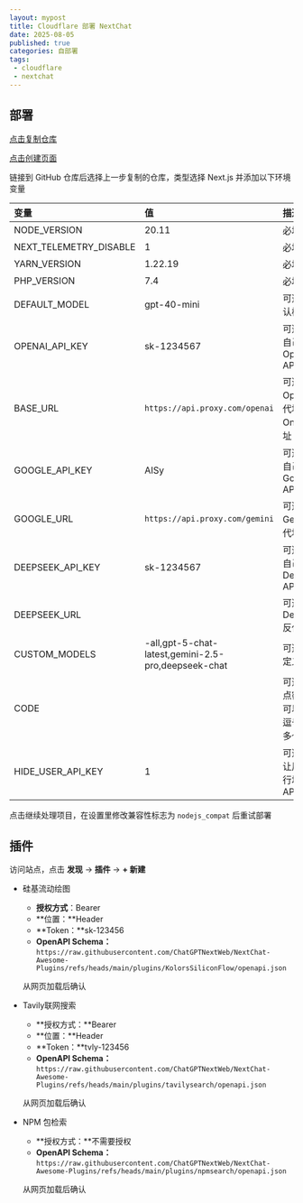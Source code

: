 ```yaml
---
layout: mypost
title: Cloudflare 部署 NextChat
date: 2025-08-05
published: true
categories: 自部署
tags: 
 - cloudflare
 - nextchat
---
```


## 部署

[点击复制仓库](https://github.com/ChatGPTNextWeb/NextChat/fork)

[点击创建页面](https://dash.cloudflare.com/?to=/:account/pages/new/provider/github) 

链接到 GitHub 仓库后选择上一步复制的仓库，类型选择 Next.js 并添加以下环境变量

| 变量                   | 值                                                  | 描述                                     |
| :--------------------- | :-------------------------------------------------- | :--------------------------------------- |
| NODE_VERSION           | 20.11                                               | 必填                                     |
| NEXT_TELEMETRY_DISABLE | 1                                                   | 必填                                     |
| YARN_VERSION           | 1.22.19                                             | 必填                                     |
| PHP_VERSION            | 7.4                                                 | 必填                                     |
| DEFAULT_MODEL          | gpt-40-mini                                         | 可选，默认模型                           |
| OPENAI_API_KEY         | sk-1234567                                          | 可选，你自己的OpenAI API Key             |
| BASE_URL               | `https://api.proxy.com/openai`                      | 可选，OpenAI反代地址或OneAPI地址         |
| GOOGLE_API_KEY         | AISy                                                | 可选，你自己的Google API Key             |
| GOOGLE_URL             | `https://api.proxy.com/gemini`                      | 可选，Gemini反代地址                     |
| DEEPSEEK_API_KEY       | sk-1234567                                          | 可选，你自己的DeepSeek API Key           |
| DEEPSEEK_URL           |                                                     | 可选，DeepSeek反代地址                   |
| CUSTOM_MODELS          | -all,gpt-5-chat-latest,gemini-2.5-pro,deepseek-chat | 可选，自定义模型                         |
| CODE                   |                                                     | 可选，站点密码，可以使用逗号隔开多个密码 |
| HIDE_USER_API_KEY      | 1                                                   | 可选，不让用户自行填入 API Key           |

点击继续处理项目，在设置里修改兼容性标志为 `nodejs_compat` 后重试部署

## 插件

访问站点，点击 **发现** → **插件** → **+ 新建**

- 硅基流动绘图

  - **授权方式**：Bearer
  - **位置：**Header
  - **Token：**sk-123456
  - **OpenAPI Schema：**`https://raw.githubusercontent.com/ChatGPTNextWeb/NextChat-Awesome-Plugins/refs/heads/main/plugins/KolorsSiliconFlow/openapi.json`

  从网页加载后确认

- Tavily联网搜索

  - **授权方式：**Bearer
  - **位置：**Header
  - **Token：**tvly-123456
  - **OpenAPI Schema：**`https://raw.githubusercontent.com/ChatGPTNextWeb/NextChat-Awesome-Plugins/refs/heads/main/plugins/tavilysearch/openapi.json`

  从网页加载后确认

- NPM 包检索

  - **授权方式：**不需要授权
  - **OpenAPI Schema：**`https://raw.githubusercontent.com/ChatGPTNextWeb/NextChat-Awesome-Plugins/refs/heads/main/plugins/npmsearch/openapi.json`

  从网页加载后确认